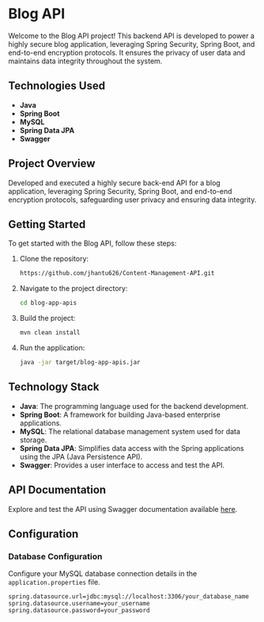 # Blog API

Welcome to the Blog API project! This backend API is developed to power a highly secure blog application, leveraging Spring Security, Spring Boot, and end-to-end encryption protocols. It ensures the privacy of user data and maintains data integrity throughout the system.

## Technologies Used

- **Java**
- **Spring Boot**
- **MySQL**
- **Spring Data JPA**
- **Swagger**

## Project Overview

Developed and executed a highly secure back-end API for a blog application, leveraging Spring Security, Spring Boot, and end-to-end encryption protocols, safeguarding user privacy and ensuring data integrity.

## Getting Started

To get started with the Blog API, follow these steps:

1. Clone the repository:

    ```bash
    https://github.com/jhantu626/Content-Management-API.git
    ```

2. Navigate to the project directory:

    ```bash
    cd blog-app-apis
    ```

3. Build the project:

    ```bash
    mvn clean install
    ```

4. Run the application:

    ```bash
    java -jar target/blog-app-apis.jar
    ```

## Technology Stack

- **Java**: The programming language used for the backend development.
- **Spring Boot**: A framework for building Java-based enterprise applications.
- **MySQL**: The relational database management system used for data storage.
- **Spring Data JPA**: Simplifies data access with the Spring applications using the JPA (Java Persistence API).
- **Swagger**: Provides a user interface to access and test the API.

## API Documentation

Explore and test the API using Swagger documentation available [here](http://localhost:8080/swagger-ui.html).

## Configuration

### Database Configuration

Configure your MySQL database connection details in the `application.properties` file.

```properties
spring.datasource.url=jdbc:mysql://localhost:3306/your_database_name
spring.datasource.username=your_username
spring.datasource.password=your_password

